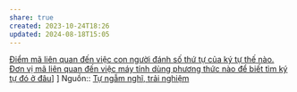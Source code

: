 ```yaml
---
share: true
created: 2023-10-24T18:26
updated: 2024-08-18T15:05
---
```

[Điểm mã liên quan đến việc con người đánh số thứ tự của ký tự thế nào. Đơn vị mã liên quan đến việc máy tính dùng phương thức nào để biết tìm ký tự đó ở đâu](./%C4%90i%E1%BB%83m%20m%C3%A3%20li%C3%AAn%20quan%20%C4%91%E1%BA%BFn%20vi%E1%BB%87c%20con%20ng%C6%B0%E1%BB%9Di%20%C4%91%C3%A1nh%20s%E1%BB%91%20th%E1%BB%A9%20t%E1%BB%B1%20c%E1%BB%A7a%20k%C3%BD%20t%E1%BB%B1%20th%E1%BA%BF%20n%C3%A0o.%20%C4%90%C6%A1n%20v%E1%BB%8B%20m%C3%A3%20li%C3%AAn%20quan%20%C4%91%E1%BA%BFn%20vi%E1%BB%87c%20m%C3%A1y%20t%C3%ADnh%20d%C3%B9ng%20ph%C6%B0%C6%A1ng%20th%E1%BB%A9c%20n%C3%A0o%20%C4%91%E1%BB%83%20bi%E1%BA%BFt%20t%C3%ACm%20k%C3%BD%20t%E1%BB%B1%20%C4%91%C3%B3%20%E1%BB%9F%20%C4%91%C3%A2u.md)] ] 
Nguồn:: [Tự ngẫm nghĩ, trải nghiệm](../../%CE%9E%20Ngu%E1%BB%93n%20v%C3%A0%20t%C3%A0i%20nguy%C3%AAn%20h%E1%BB%97%20tr%E1%BB%A3/%CE%9E%20Ngu%E1%BB%93n/T%E1%BB%B1%20ng%E1%BA%ABm%20ngh%C4%A9,%20tr%E1%BA%A3i%20nghi%E1%BB%87m.md)
